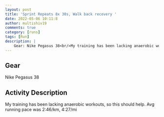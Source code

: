 ```yaml
---
layout: post
title: 'Sprint Repeats 8x 30s, Walk back recovery '
date: 2022-05-06 10:11:8
author: multishiv19
comments: true
category: [runs]
tags: [Run]
description: |
    Gear: Nike Pegasus 38<br/>My training has been lacking anaerobic workouts, so this should help.<br/>Avg running pace was 2:46/km, 4:27/mi
---
```


## Gear
Nike Pegasus 38

## Activity Description
My training has been lacking anaerobic workouts, so this should help.
Avg running pace was 2:46/km, 4:27/mi


<div width='100%' class='strava-embed-placeholder' data-embed-type='activity' data-embed-id='7099354601'></div>
<script src='https://strava-embeds.com/embed.js'></script>
